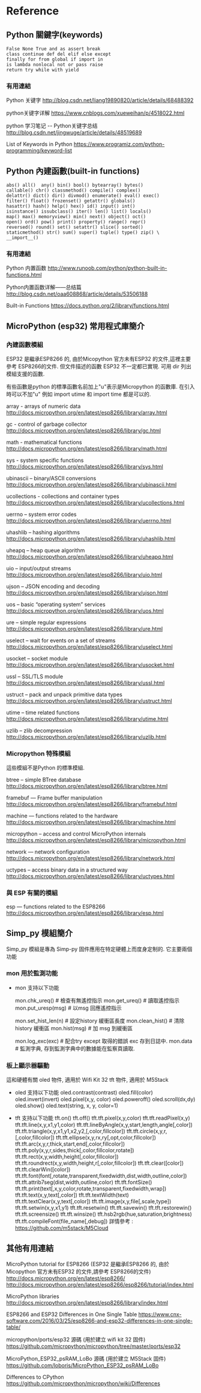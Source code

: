 # Reference

## Python 關鍵字(keywords)

```
False None True and as assert break 
class continue def del elif else except
finally for from global if import in
is lambda nonlocal not or pass raise 
return try while with yield
```

### 有用連結
Python 关键字
  http://blog.csdn.net/liang19890820/article/details/68488392

python关键字详解
  https://www.cnblogs.com/xueweihan/p/4518022.html
  
python 学习笔记 -- Python关键字总结
  http://blog.csdn.net/jingwuge/article/details/48519689

List of Keywords in Python
  https://www.programiz.com/python-programming/keyword-list

## Python 內建函數(built-in functions)

```
abs() all()  any() bin() bool() bytearray() bytes()
callable() chr() classmethod() compile() complex()
delattr() dict() dir() divmod() enumerate() eval() exec()
filter() float() frozenset() getattr() globals()
hasattr() hash() help() hex() id() input() int()
isinstance() issubclass() iter() len() list() locals()
map() max() memoryview() min() next() object() oct()
open() ord() pow() print() property() range() repr()
reversed() round() set() setattr() slice() sorted()
staticmethod() str() sum() super() tuple() type() zip() \
__import__()

```

### 有用連結
Python 内置函数
  http://www.runoob.com/python/python-built-in-functions.html

Python内置函数详解——总结篇
  http://blog.csdn.net/oaa608868/article/details/53506188

Built-in Functions
  https://docs.python.org/2/library/functions.html
  
## MicroPython (esp32) 常用程式庫簡介

### 內建函數模組

ESP32 是繼承ESP8266 的, 由於Micopython 官方未有ESP32 的文件,這裡主要參考 ESP8266的文件.
但文件描述的函數 ESP32 不一定都已實現. 可用 dir 列出模組支援的函數.

有些函數是python 的標準函數名前加上"u"表示是Micropython 的函數庫. 在引入時可以不加"u"
例如 import utime 和 import time 都是可以的.

array - arrays of numeric data
  http://docs.micropython.org/en/latest/esp8266/library/array.html

gc - control of garbage collector
  http://docs.micropython.org/en/latest/esp8266/library/gc.html

math - mathematical functions
  http://docs.micropython.org/en/latest/esp8266/library/math.html

sys - system specific functions
  http://docs.micropython.org/en/latest/esp8266/library/sys.html

ubinascii – binary/ASCII conversions
  http://docs.micropython.org/en/latest/esp8266/library/ubinascii.html

ucollections - collections and container types
  http://docs.micropython.org/en/latest/esp8266/library/ucollections.html

uerrno – system error codes
  http://docs.micropython.org/en/latest/esp8266/library/uerrno.html

uhashlib – hashing algorithms
  http://docs.micropython.org/en/latest/esp8266/library/uhashlib.html

uheapq – heap queue algorithm
  http://docs.micropython.org/en/latest/esp8266/library/uheapq.html

uio – input/output streams
  http://docs.micropython.org/en/latest/esp8266/library/uio.html

ujson – JSON encoding and decoding
  http://docs.micropython.org/en/latest/esp8266/library/ujson.html

uos – basic “operating system” services
  http://docs.micropython.org/en/latest/esp8266/library/uos.html

ure – simple regular expressions
  http://docs.micropython.org/en/latest/esp8266/library/ure.html

uselect – wait for events on a set of streams
  http://docs.micropython.org/en/latest/esp8266/library/uselect.html

usocket – socket module
  http://docs.micropython.org/en/latest/esp8266/library/usocket.html

ussl – SSL/TLS module
  http://docs.micropython.org/en/latest/esp8266/library/ussl.html

ustruct – pack and unpack primitive data types
  http://docs.micropython.org/en/latest/esp8266/library/ustruct.html

utime – time related functions
  http://docs.micropython.org/en/latest/esp8266/library/utime.html

uzlib – zlib decompression
  http://docs.micropython.org/en/latest/esp8266/library/uzlib.html

### Micropython 特殊模組

這些模組不是Python 的標準模組.

btree – simple BTree database
  http://docs.micropython.org/en/latest/esp8266/library/btree.html

framebuf — Frame buffer manipulation
  http://docs.micropython.org/en/latest/esp8266/library/framebuf.html

machine — functions related to the hardware
  http://docs.micropython.org/en/latest/esp8266/library/machine.html

micropython – access and control MicroPython internals
  http://docs.micropython.org/en/latest/esp8266/library/micropython.html

network — network configuration
  http://docs.micropython.org/en/latest/esp8266/library/network.html

uctypes – access binary data in a structured way
  http://docs.micropython.org/en/latest/esp8266/library/uctypes.html

### 與 ESP 有關的模組
esp — functions related to the ESP8266
  http://docs.micropython.org/en/latest/esp8266/library/esp.html


## Simp_py 模組簡介

Simp_py 模組是專為 Simp-py 固件應用在特定硬體上而度身定制的.
它主要兩個功能

### mon 用於監測功能

* mon 支持以下功能

  mon.chk_ureq()     # 檢查有無遙控指示
  mon.get_ureq()     # 讀取遙控指示
  mon.put_uresp(msg) # 以msg 回應遙控指示
  
  mon.set_hist_len(n) # 設定history 緩衝區長度
  mon.clean_hist()    # 清除history 緩衝區
  mon.hist(msg)       # 加 msg 到緩衝區
  
  mon.log_exc(exc)    # 配合try except 取得的錯誤 exc 存到日誌中. 
  mon.data            # 監測字典, 存到監測字典中的數據能在監察頁讀取.

### 板上顯示器驅動

這和硬體有關
oled 物件, 適用於 Wifi Kit 32
tft  物件, 適用於 M5Stack

* oled 支持以下功能
  oled.contrast(contrast)
  oled.fill(color)
  oled.invert(invert)
  oled.pixel(x,y, color)
  oled.poweroff()
  oled.scroll(dx,dy)
  oled.show()
  oled.text(string, x, y, color=1)

* tft 支持以下功能
  tft.on()
  tft.off()
  tft.tft.pixel(x,y,color)
  tft.tft.readPixel(x,y)
  tft.tft.line(x,y,x1,y1,color)
  tft.tft.lineByAngle(x,y,start,length,angle[,color])
  tft.tft.triangle(x,y,x1,y1,x2,y2,[,color,fillcolor])
  tft.tft.circle(x,y,r,[,color,fillcolor])
  tft.tft.ellipse(x,y,rx,ry[,opt,color,fillcolor])
  tft.tft.arc(x,y,r,thick,start,end[,color,fillcolor])
  tft.tft.poly(x,y,r,sides,thick[,color,fillcolor,rotate])
  tft.tft.rect(x,y,width,height[,color,fillcolor])
  tft.tft.roundrect(x,y,width,height,r[,color,fillcolor])
  tft.tft.clear([color])
  tft.tft.clearWin([color])
  tft.tft.font(font[,rotate,transparent,fixedwidth,dist,width,outline,color])
  tft.tft.attrib7seg(dist,width,outline,color)
  tft.tft.fontSize()
  tft.tft.print(text[,x,y,color,rotate,transparent,fixedwidth,wrap])
  tft.tft.text(x,y,text[,color])
  tft.tft.textWidth(text)
  tft.tft.textClear(x,y,text[,color])
  tft.tft.image(x,y,file[,scale,type])
  tft.tft.setwin(x,y,x1,y1)
  tft.tft.resetwin()
  tft.tft.savewin()
  tft.tft.restorewin()
  tft.tft.screensize()
  tft.tft.winsize()
  tft.hsb2rgb(hue,saturation,brightness)
  tft.tft.compileFont(file_name[,debug])
  詳情參考 : https://github.com/m5stack/M5Cloud
  

## 其他有用連結
MicroPython tutorial for ESP8266
  (ESP32 是繼承ESP8266 的, 由於Micopython 官方未有ESP32 的文件,請參考 ESP8266的文件)
  http://docs.micropython.org/en/latest/esp8266/
  http://docs.micropython.org/en/latest/esp8266/esp8266/tutorial/index.html

MicroPython libraries
  http://docs.micropython.org/en/latest/esp8266/library/index.html

ESP8266 and ESP32 Differences in One Single Table
  https://www.cnx-software.com/2016/03/25/esp8266-and-esp32-differences-in-one-single-table/

micropython/ports/esp32 源碼 (用於建立 wifi kit 32 固件)
  https://github.com/micropython/micropython/tree/master/ports/esp32

MicroPython_ESP32_psRAM_LoBo 源碼 (用於建立 M5Stack 固件)
  https://github.com/loboris/MicroPython_ESP32_psRAM_LoBo

Differences to CPython
  https://github.com/micropython/micropython/wiki/Differences


